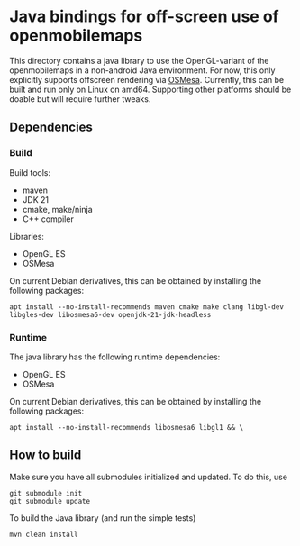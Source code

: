 # Java bindings for off-screen use of openmobilemaps

This directory contains a java library to use the OpenGL-variant of the
openmobilemaps in a non-android Java environment.
For now, this only explicitly supports offscreen rendering via
[OSMesa](https://docs.mesa3d.org/osmesa.html).
Currently, this can be built and run only on Linux on amd64. Supporting other
platforms should be doable but will require further tweaks.

## Dependencies

### Build

Build tools:
- maven
- JDK 21
- cmake, make/ninja
- C++ compiler

Libraries:
- OpenGL ES
- OSMesa

On current Debian derivatives, this can be obtained by installing the following packages:
```
apt install --no-install-recommends maven cmake make clang libgl-dev libgles-dev libosmesa6-dev openjdk-21-jdk-headless
```

### Runtime

The java library has the following runtime dependencies:
- OpenGL ES
- OSMesa

On current Debian derivatives, this can be obtained by installing the following packages:
```
apt install --no-install-recommends libosmesa6 libgl1 && \ 
```


## How to build

Make sure you have all submodules initialized and updated. To do this, use

```
git submodule init
git submodule update
```


To build the Java library (and run the simple tests)
```
mvn clean install
```
